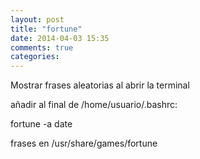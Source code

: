 ```yaml
---
layout: post
title: "fortune"
date: 2014-04-03 15:35
comments: true
categories: 
---
```

Mostrar frases aleatorias al abrir la terminal 

añadir al final de /home/usuario/.bashrc: 

fortune -a date

frases en /usr/share/games/fortune

